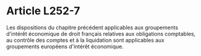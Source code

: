 # Article L252-7

Les dispositions du chapitre précédent applicables aux groupements d'intérêt économique de droit français relatives aux obligations comptables, au contrôle des comptes et à la liquidation sont applicables aux groupements européens d'intérêt économique.